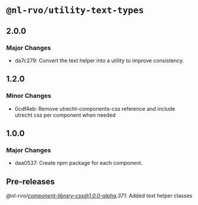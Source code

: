 # `@nl-rvo/utility-text-types`

## 2.0.0

### Major Changes

- da7c279: Convert the text helper into a utility to improve consistency.

## 1.2.0

### Minor Changes

- 0cdf4eb: Remove utrecht-components-css reference and include utrecht css per component when needed

## 1.0.0

### Major Changes

- daa0537: Create npm package for each component.

## Pre-releases

_@nl-rvo/component-library-css@1.0.0-alpha.371_:
Added text helper classes
